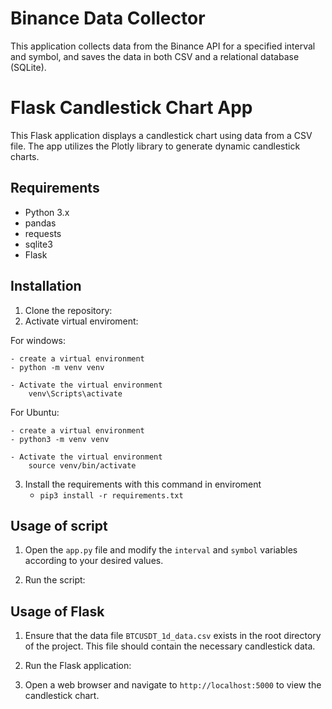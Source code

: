 # Binance Data Collector

This application collects data from the Binance API for a specified interval and symbol, and saves the data in both CSV and a relational database (SQLite).

# Flask Candlestick Chart App

This Flask application displays a candlestick chart using data from a CSV file. The app utilizes the Plotly library to generate dynamic candlestick charts.

## Requirements

- Python 3.x
- pandas
- requests
- sqlite3
- Flask

## Installation

1. Clone the repository:
2. Activate virtual enviroment:

For windows:

    - create a virtual environment
    - python -m venv venv

    - Activate the virtual environment
        venv\Scripts\activate

For Ubuntu:

    - create a virtual environment
    - python3 -m venv venv

    - Activate the virtual environment
        source venv/bin/activate

3. Install the requirements with this command in enviroment
    -  `pip3 install -r requirements.txt`

## Usage of script

1. Open the `app.py` file and modify the `interval` and `symbol` variables according to your desired values.

2. Run the script:


## Usage of Flask

1. Ensure that the data file `BTCUSDT_1d_data.csv` exists in the root directory of the project. This file should contain the necessary candlestick data.

2. Run the Flask application:

3. Open a web browser and navigate to `http://localhost:5000` to view the candlestick chart.